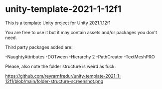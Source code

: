# unity-template-2021-1-12f1
 This is a template Unity project for Unity 2021.1.12f1
 
 You are free to use it but it may contain assets and/or packages you don't need.
 
 Third party packages added are:
 
 -NaughtyAttributes
 -DOTween
 -Hierarchy 2
 -PathCreator
 -TextMeshPRO
 
 Please, also note the folder structure is weird as fuck:

https://github.com/reyrarnfredur/unity-template-2021-1-12f1/blob/main/folder-structure-screenshot.png
